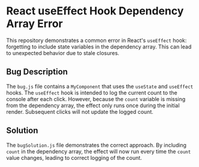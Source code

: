 # React useEffect Hook Dependency Array Error

This repository demonstrates a common error in React's `useEffect` hook: forgetting to include state variables in the dependency array. This can lead to unexpected behavior due to stale closures.

## Bug Description

The `bug.js` file contains a `MyComponent` that uses the `useState` and `useEffect` hooks. The `useEffect` hook is intended to log the current count to the console after each click. However, because the `count` variable is missing from the dependency array, the effect only runs once during the initial render.  Subsequent clicks will not update the logged count.

## Solution

The `bugSolution.js` file demonstrates the correct approach.  By including `count` in the dependency array, the effect will now run every time the `count` value changes, leading to correct logging of the count.